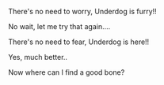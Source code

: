 There's no need to worry, Underdog is furry!!

No wait, let me try that again....

There's no need to fear, Underdog is here!!

Yes, much better..

Now where can I find a good bone?
